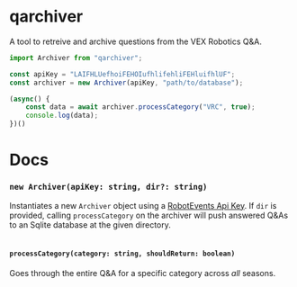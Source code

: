 # qarchiver

A tool to retreive and archive questions from the VEX Robotics Q&A.


```js
import Archiver from "qarchiver";

const apiKey = "LAIFHLUefhoiFEHOIufhlifehliFEHluifhlUF";
const archiver = new Archiver(apiKey, "path/to/database");

(async() {
    const data = await archiver.processCategory("VRC", true);
    console.log(data);
})()
```

# Docs

### `new Archiver(apiKey: string, dir?: string)`

Instantiates a new `Archiver` object using a [RobotEvents Api Key](https://www.robotevents.com/api/v2). If `dir` is provided, calling `processCategory` on the archiver will push answered Q&As to an Sqlite database at the given directory.
<br>
<br>

#### `processCategory(category: string, shouldReturn: boolean)`
Goes through the entire Q&A for a specific category across *all* seasons.